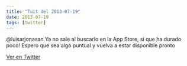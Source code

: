 ```yaml
---
title: "Tuit del 2013-07-19"
date: 2013-07-19
tags: [twitter]
---
```


@luisarjonasan Ya no sale al buscarlo en la App Store, si que ha durado poco! Espero que sea algo puntual y vuelva a estar disponible pronto



[Ver en Twitter](https://twitter.com/i/web/status/358173873541365760)
